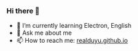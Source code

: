 ### Hi there 👋
- 🌱 I’m currently learning Electron, English
- 💬 Ask me about me
- 📫 How to reach me: [realduyu.github.io](https://realduyu.github.io)
<!--
**realduyu/realduyu** is a ✨ _special_ ✨ repository because its `README.md` (this file) appears on your GitHub profile.

Here are some ideas to get you started:

- 🔭 I’m currently working on ...
- 🌱 I’m currently learning ...
- 👯 I’m looking to collaborate on ...
- 🤔 I’m looking for help with ...
- 💬 Ask me about ...
- 📫 How to reach me: ...
- 😄 Pronouns: ...
- ⚡ Fun fact: ...
-->
